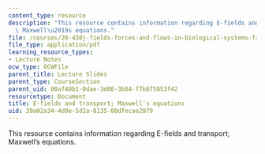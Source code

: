 ```yaml
---
content_type: resource
description: "This resource contains information regarding E-fields and transport;\
  \ Maxwell\u2019s equations."
file: /courses/20-430j-fields-forces-and-flows-in-biological-systems-fall-2015/39a02a344d9e5d2a813588dfecae2079_MIT20_430JF15_Lecture8.pdf
file_type: application/pdf
learning_resource_types:
- Lecture Notes
ocw_type: OCWFile
parent_title: Lecture Slides
parent_type: CourseSection
parent_uid: 00af40b1-0dae-3d00-3b84-f7b075853f42
resourcetype: Document
title: E-fields and transport; Maxwell's equations
uid: 39a02a34-4d9e-5d2a-8135-88dfecae2079
---
```

This resource contains information regarding E-fields and transport; Maxwell’s equations.

